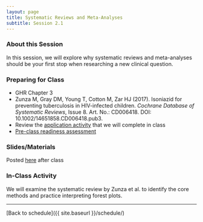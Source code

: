 ```yaml
---
layout: page
title: Systematic Reviews and Meta-Analyses
subtitle: Session 2.1
---
```


### About this Session

In this session, we will explore why systematic reviews and meta-analyses should be your first stop when researching a new clinical question.

### Preparing for Class

* GHR Chapter 3
* Zunza M, Gray DM, Young T, Cotton M, Zar HJ (2017). Isoniazid for preventing tuberculosis in HIV-infected children. *Cochrane Database of Systematic Reviews*, Issue 8. Art. No.: CD006418. DOI: 10.1002/14651858.CD006418.pub3.
* Review the [application activity](https://drive.google.com/open?id=1VFOhVSzHFO7uFHaK1-uz2WaOgH17wvr7) that we will complete in class
* [Pre-class readiness assessment](https://docs.google.com/spreadsheets/d/1FkE2xrVPej8o07Kgd9mNEK0vovv8EzJfVoAjUOO_gy0/edit?usp=sharing)

### Slides/Materials

Posted [here](https://drive.google.com/drive/folders/0Bxn_jkXZ1lxuVklQakF4MjZGSDQ?usp=sharing) after class

### In-Class Activity

We will examine the systematic review by Zunza et al. to identify the core methods and practice interpreting forest plots.

* * *

[Back to schedule]({{ site.baseurl }}/schedule/)